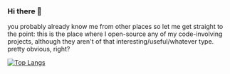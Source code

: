 ### Hi there 👋

you probably already know me from other places so let me get straight to the point: this is the place where I open-source any of my code-involving projects, although they aren't of that interesting/useful/whatever type. pretty obvious, right?

[![Top Langs](https://github-readme-stats.vercel.app/api/top-langs/?username=thekayaurora&layout=donut&theme=dark)](https://github.com/anuraghazra/github-readme-stats)
